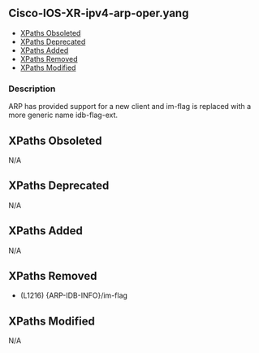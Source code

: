 ## Cisco-IOS-XR-ipv4-arp-oper.yang

- [XPaths Obsoleted](#xpaths-obsoleted)
- [XPaths Deprecated](#xpaths-deprecated)
- [XPaths Added](#xpaths-added)
- [XPaths Removed](#xpaths-removed)
- [XPaths Modified](#xpaths-modified)

### Description

ARP has provided support for a new client and im-flag is replaced with a more generic name idb-flag-ext.

## XPaths Obsoleted

N/A

## XPaths Deprecated

N/A

## XPaths Added

N/A

## XPaths Removed

- (L1216)	{ARP-IDB-INFO}/im-flag

## XPaths Modified

N/A

